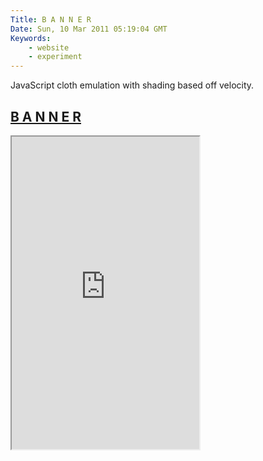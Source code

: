 ```yaml
---
Title: B A N N E R
Date: Sun, 10 Mar 2011 05:19:04 GMT
Keywords:
    - website
    - experiment
---
```


JavaScript cloth emulation with shading based off velocity.

## <a href="http://yyolk.github.io/banner" class="fontawesome-external-link">B A N N E R</a>

<iframe src="http://yyolk.github.io/banner" height="500"></iframe>